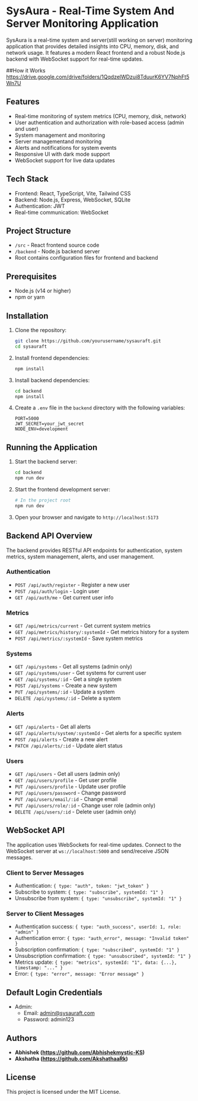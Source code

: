 # SysAura - Real-Time System And Server Monitoring Application

SysAura is a real-time system and server(still working on server) monitoring application that provides detailed insights into CPU, memory, disk, and network usage. It features a modern React frontend and a robust Node.js backend with WebSocket support for real-time updates.

##How it Works
https://drive.google.com/drive/folders/1QqdzelWDzui8TduurK6YV7NphFt5Wn7U

## Features

- Real-time monitoring of system metrics (CPU, memory, disk, network)
- User authentication and authorization with role-based access (admin and user)
- System management and monitoring
- Server managementand monitoring
- Alerts and notifications for system events
- Responsive UI with dark mode support
- WebSocket support for live data updates

## Tech Stack

- Frontend: React, TypeScript, Vite, Tailwind CSS
- Backend: Node.js, Express, WebSocket, SQLite
- Authentication: JWT
- Real-time communication: WebSocket

## Project Structure

- `/src` - React frontend source code
- `/backend` - Node.js backend server
- Root contains configuration files for frontend and backend

## Prerequisites

- Node.js (v14 or higher)
- npm or yarn

## Installation

1. Clone the repository:
   ```bash
   git clone https://github.com/yourusername/sysauraft.git
   cd sysauraft
   ```

2. Install frontend dependencies:
   ```bash
   npm install
   ```

3. Install backend dependencies:
   ```bash
   cd backend
   npm install
   ```

4. Create a `.env` file in the `backend` directory with the following variables:
   ```
   PORT=5000
   JWT_SECRET=your_jwt_secret
   NODE_ENV=development
   ```

## Running the Application

1. Start the backend server:
   ```bash
   cd backend
   npm run dev
   ```

2. Start the frontend development server:
   ```bash
   # In the project root
   npm run dev
   ```

3. Open your browser and navigate to `http://localhost:5173`

## Backend API Overview

The backend provides RESTful API endpoints for authentication, system metrics, system management, alerts, and user management.

### Authentication
- `POST /api/auth/register` - Register a new user
- `POST /api/auth/login` - Login user
- `GET /api/auth/me` - Get current user info

### Metrics
- `GET /api/metrics/current` - Get current system metrics
- `GET /api/metrics/history/:systemId` - Get metrics history for a system
- `POST /api/metrics/:systemId` - Save system metrics

### Systems
- `GET /api/systems` - Get all systems (admin only)
- `GET /api/systems/user` - Get systems for current user
- `GET /api/systems/:id` - Get a single system
- `POST /api/systems` - Create a new system
- `PUT /api/systems/:id` - Update a system
- `DELETE /api/systems/:id` - Delete a system

### Alerts
- `GET /api/alerts` - Get all alerts
- `GET /api/alerts/system/:systemId` - Get alerts for a specific system
- `POST /api/alerts` - Create a new alert
- `PATCH /api/alerts/:id` - Update alert status

### Users
- `GET /api/users` - Get all users (admin only)
- `GET /api/users/profile` - Get user profile
- `PUT /api/users/profile` - Update user profile
- `PUT /api/users/password` - Change password
- `PUT /api/users/email/:id` - Change email
- `PUT /api/users/role/:id` - Change user role (admin only)
- `DELETE /api/users/:id` - Delete user (admin only)

## WebSocket API

The application uses WebSockets for real-time updates. Connect to the WebSocket server at `ws://localhost:5000` and send/receive JSON messages.

### Client to Server Messages
- Authentication: `{ type: "auth", token: "jwt_token" }`
- Subscribe to system: `{ type: "subscribe", systemId: "1" }`
- Unsubscribe from system: `{ type: "unsubscribe", systemId: "1" }`

### Server to Client Messages
- Authentication success: `{ type: "auth_success", userId: 1, role: "admin" }`
- Authentication error: `{ type: "auth_error", message: "Invalid token" }`
- Subscription confirmation: `{ type: "subscribed", systemId: "1" }`
- Unsubscription confirmation: `{ type: "unsubscribed", systemId: "1" }`
- Metrics update: `{ type: "metrics", systemId: "1", data: {...}, timestamp: "..." }`
- Error: `{ type: "error", message: "Error message" }`

## Default Login Credentials

- Admin:
  - Email: admin@sysauraft.com
  - Password: admin123

## Authors

- **Abhishek (https://github.com/Abhishekmystic-KS)**
- **Akshatha (https://github.com/AkshathaaRk)**

## License

This project is licensed under the MIT License.
